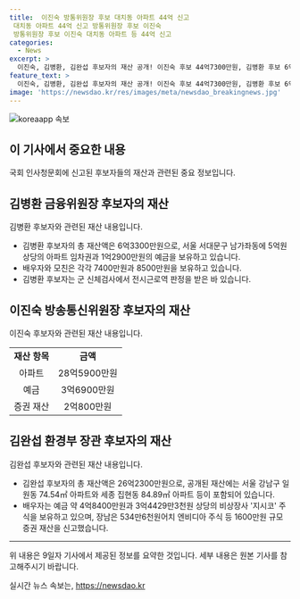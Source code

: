 ```yaml
---
title:  이진숙 방통위원장 후보 대치동 아파트 44억 신고
 대치동 아파트 44억 신고 방통위원장 후보 이진숙
 방통위원장 후보 이진숙 대치동 아파트 등 44억 신고
categories:
  - News
excerpt: >
  이진숙, 김병환, 김완섭 후보자의 재산 공개! 이진숙 후보 44억7300만원, 김병환 후보 6억3300만원, 김완섭 후보 26억2300만원. 각 후보자의 부동산, 예금, 증권 등 재산 상세 신고 내용을 확인하세요. (단체명)
feature_text: >
  이진숙, 김병환, 김완섭 후보자의 재산 공개! 이진숙 후보 44억7300만원, 김병환 후보 6억3300만원, 김완섭 후보 26억2300만원. 각 후보자의 부동산, 예금, 증권 등 재산 상세 신고 내용을 확인하세요. (단체명)
image: 'https://newsdao.kr/res/images/meta/newsdao_breakingnews.jpg'
---
```


<p><img src="https://newsdao.kr/res/images/meta/newsdao_breakingnews.jpg" alt="koreaapp 속보" /></p>

<h2 data-ke-size="size26">이 기사에서 중요한 내용</h2>

<p data-ke-size="size16">국회 인사청문회에 신고된 후보자들의 재산과 관련된 중요 정보입니다.</p>

<h2 data-ke-size="size24">김병환 금융위원장 후보자의 재산</h2>

<p data-ke-size="size16">김병환 후보자와 관련된 재산 내용입니다.</p>

<ul>
  <li>김병환 후보자의 총 재산액은 6억3300만원으로, 서울 서대문구 남가좌동에 5억원 상당의 아파트 임차권과 1억2900만원의 예금을 보유하고 있습니다.</li>
  <li>배우자와 모친은 각각 7400만원과 8500만원을 보유하고 있습니다.</li>
  <li>김병환 후보자는 군 신체검사에서 전시근로역 판정을 받은 바 있습니다.</li>
</ul>

<h2 data-ke-size="size24">이진숙 방송통신위원장 후보자의 재산</h2>

<p data-ke-size="size16">이진숙 후보자와 관련된 재산 내용입니다.</p>

<table>
  <tr>
    <td style="text-align: center; height: 17px;"><b>재산 항목</b></td>
    <td style="text-align: center; height: 17px;"><b>금액</b></td>
  </tr>
  <tr>
    <td style="text-align: center; height: 17px;">아파트</td>
    <td style="text-align: center; height: 17px;">28억5900만원</td>
  </tr>
  <tr>
    <td style="text-align: center; height: 17px;">예금</td>
    <td style="text-align: center; height: 17px;">3억6900만원</td>
  </tr>
  <tr>
    <td style="text-align: center; height: 17px;">증권 재산</td>
    <td style="text-align: center; height: 17px;">2억800만원</td>
  </tr>
</table>

<h2 data-ke-size="size24">김완섭 환경부 장관 후보자의 재산</h2>

<p data-ke-size="size16">김완섭 후보자와 관련된 재산 내용입니다.</p>

<ul>
  <li>김완섭 후보자의 총 재산액은 26억2300만원으로, 공개된 재산에는 서울 강남구 일원동 74.54㎡ 아파트와 세종 집현동 84.89㎡ 아파트 등이 포함되어 있습니다.</li>
  <li>배우자는 예금 약 4억8400만원과 3억4429만3천원 상당의 비상장사 '지시코' 주식을 보유하고 있으며, 장남은 534만6천원어치 엔비디아 주식 등 1600만원 규모 증권 재산을 신고했습니다.</li>
</ul>

<hr>

<p data-ke-size="size16">위 내용은 9일자 기사에서 제공된 정보를 요약한 것입니다. 세부 내용은 원본 기사를 참고해주시기 바랍니다.</p>
실시간 뉴스 속보는, <a href="https://newsdao.kr" rel="dofollow">https://newsdao.kr</a>


